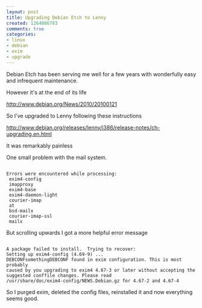 ```yaml
---
layout: post
title: Upgrading Debian Etch to Lenny
created: 1264086783
comments: true
categories:
- linux
- debian
- exim
- upgrade
---
```

Debian Etch has been serving me well for a few years with wonderfully easy and infrequent maintenance.

However it's at the end of its life

http://www.debian.org/News/2010/20100121

So I've upgraded to Lenny following these instructions

http://www.debian.org/releases/lenny/i386/release-notes/ch-upgrading.en.html

It was remarkably painless

One small problem with the mail system.

<code>
Errors were encountered while processing:
 exim4-config
 imapproxy
 exim4-base
 exim4-daemon-light
 courier-imap
 at
 bsd-mailx
 courier-imap-ssl
 mailx
</code>

But scrolling upwards I got a more helpful error message

<code>
A package failed to install.  Trying to recover:
Setting up exim4-config (4.69-9) ...
DEBCONFsomethingDEBCONF found in exim configuration. This is most probably
caused by you upgrading to exim4 4.67-3 or later without accepting the
suggested conffile changes. Please read
/usr/share/doc/exim4-config/NEWS.Debian.gz for 4.67-2 and 4.67-4
</code>

So I purged exim, deleted the config files, reinstalled it and now everything seems good. 
